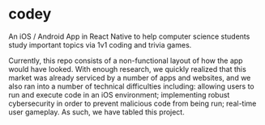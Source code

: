 # codey
An iOS / Android App in React Native to help computer science students study important topics via 1v1 coding and trivia games. 

Currently, this repo consists of a non-functional layout of how the app would have looked. With enough research, we quickly realized that this market was already serviced by a number of apps and websites, and we also ran into a number of technical difficulties including: allowing users to run and execute code in an iOS environment; implementing robust cybersecurity in order to prevent malicious code from being run; real-time user gameplay. As such, we have tabled this project.
